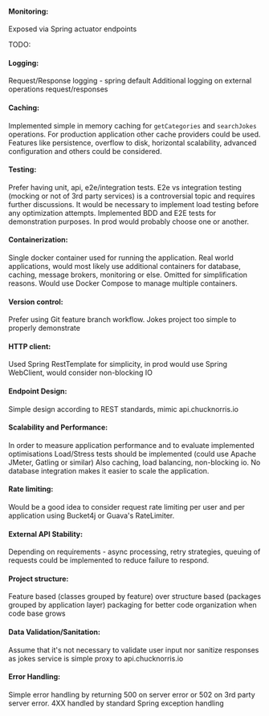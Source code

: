 #### Monitoring:
Exposed via Spring actuator endpoints 

TODO:

#### Logging: 
Request/Response logging - spring default
Additional logging on external operations request/responses

#### Caching: 
Implemented simple in memory caching for `getCategories` and `searchJokes` operations. For production application other cache providers could be used. Features like persistence, overflow to disk, horizontal scalability, advanced configuration and others could be considered.

#### Testing:
Prefer having unit, api, e2e/integration tests. E2e vs integration testing (mocking or not of 3rd party services) is a controversial topic and requires further discussions. It would be necessary to implement load testing before any optimization attempts. Implemented BDD and E2E tests for demonstration purposes. In prod would probably choose one or another.

#### Containerization:
Single docker container used for running the application. Real world applications, would most likely use additional containers for database, caching, message brokers, monitoring or else. Omitted for simplification reasons. Would use Docker Compose to manage multiple containers.

#### Version control:
Prefer using Git feature branch workflow. Jokes project too simple to properly demonstrate

#### HTTP client:
Used Spring RestTemplate for simplicity, in prod would use Spring WebClient, would consider non-blocking IO

#### Endpoint Design:
Simple design according to REST standards, mimic api.chucknorris.io

#### Scalability and Performance:
In order to measure application performance and to evaluate implemented optimisations Load/Stress tests should be implemented (could use Apache JMeter, Gatling or similar)
Also caching, load balancing, non-blocking io. No database integration makes it easier to scale the application.

#### Rate limiting:
Would be a good idea to consider request rate limiting per user and per application using Bucket4j or Guava's RateLimiter.

#### External API Stability:
Depending on requirements - async processing, retry strategies, queuing of requests could be implemented to reduce failure to respond. 

#### Project structure:
Feature based (classes grouped by feature) over structure based (packages grouped by application layer) packaging for better code organization when code base grows

#### Data Validation/Sanitation:
Assume that it's not necessary to validate user input nor sanitize responses as jokes service is simple proxy to api.chucknorris.io

#### Error Handling:
Simple error handling by returning 500 on server error or 502 on 3rd party server error. 4XX handled by standard Spring exception handling
